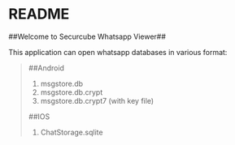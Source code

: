 # README #

##Welcome to Securcube Whatsapp Viewer##

This application can open whatsapp databases in various format:
>
>  ##Android
>  1.   msgstore.db
>  1.   msgstore.db.crypt
>  1.   msgstore.db.crypt7 (with key file)
>  
>  ##IOS
>  1.   ChatStorage.sqlite
>